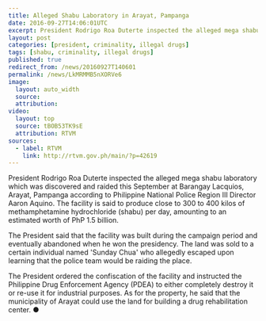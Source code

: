 ```yaml
---
title: Alleged Shabu Laboratory in Arayat, Pampanga
date: 2016-09-27T14:06:01UTC
excerpt: President Rodrigo Roa Duterte inspected the alleged mega shabu laboratory which was discovered and raided this September at Barangay Lacquios, Arayat, Pampanga according to Philippine National Police Region III Director Aaron Aquino.
layout: post
categories: [president, criminality, illegal drugs]
tags: [shabu, criminality, illegal drugs]
published: true
redirect_from: /news/20160927T140601
permalink: /news/LkMRMMB5nXORVe6
image:
  layout: auto_width
  source: 
  attribution: 
video:
  layout: top
  source: tBOB53TK9sE
  attribution: RTVM
sources:
  - label: RTVM
    link: http://rtvm.gov.ph/main/?p=42619
---
```


President Rodrigo Roa Duterte inspected the alleged mega shabu laboratory which was discovered and raided this September at Barangay Lacquios, Arayat, Pampanga according to Philippine National Police Region III Director Aaron Aquino.
The facility is said to produce close to 300 to 400 kilos of methamphetamine hydrochloride (shabu) per day, amounting to an estimated worth of PhP 1.5 billion.

The President said that the facility was built during the campaign period and eventually abandoned when he won the presidency.
The land was sold to a certain individual named 'Sunday Chua' who allegedly escaped upon learning that the police team would be raiding the place.

The President ordered the confiscation of the facility and instructed the Philippine Drug Enforcement Agency (PDEA) to either completely destroy it or re-use it for industrial purposes. As for the property, he said that the municipality of Arayat could use the land for building a drug rehabilitation center.
&#x25cf;


